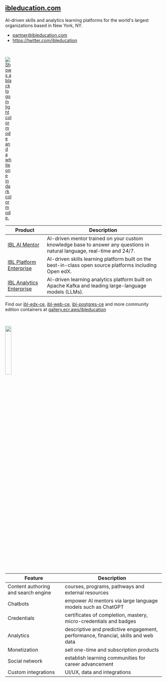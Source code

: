 ## [ibleducation.com](https://ibleducation.com)
AI-driven skills and analytics learning platforms for the world's largest organizations based in New York, NY.

* partner@ibleducation.com
* https://twitter.com/ibleducation

<p>&nbsp;</p>

<div style="display:block; max-width: 20%"><p>
    <a href="https://aws.amazon.com/marketplace/seller-profile?id=824b8600-b332-417d-b259-550630b627d8"><picture style="max-width: 20%">
      <source style="max-width: 20%" media="(prefers-color-scheme: dark)" srcset="https://d3sts0r8miqkf0.cloudfront.net/asset/img/awsmplogo3.svg">
      <source style="max-width: 20%" media="(prefers-color-scheme: light)" srcset="https://paubox.com/wp-content/uploads/2022/08/AWS-logo.png">
      <img style="max-width: 20%" alt="Shows a black logo in light color mode and a white one in dark color mode." src="">
    </picture></a>
</p></div>

| Product | Description |
| -------- | -------- |
| [IBL AI Mentor](https://aws.amazon.com/marketplace/pp/prodview-bz6um4yt6m7ay) | AI-driven mentor trained on your custom knowledge base to answer any questions in natural language, real-time and 24/7. |
| [IBL Platform Enterprise](https://aws.amazon.com/marketplace/pp/prodview-ugkubjl4fgurm) | AI-driven skills learning platform built on the best-in-class open source platforms including Open edX. |
| [IBL Analytics Enterprise](https://aws.amazon.com/marketplace/pp/prodview-3oqgyocy7qrf2) | AI-driven learning analytics platform built on Apache Kafka and leading large-language models (LLMs). |

Find our [ibl-edx-ce](https://gallery.ecr.aws/ibleducation/ibl-edx-ce), [ibl-web-ce](https://gallery.ecr.aws/ibleducation/ibl-web-ce), [ibl-postgres-ce](https://gallery.ecr.aws/ibleducation/ibl-postgres-ce) and more community edition containers at [gallery.ecr.aws/ibleducation](https://gallery.ecr.aws/ibleducation)

<p>&nbsp;</p>

<img style="width: 20%" src="https://global.discourse-cdn.com/business7/uploads/openedx/original/2X/2/2a79d562b3cd0029404d770e12ccd04716c720a9.png" href="https://openedx.org/marketplace/ibl-education">

| Feature | Description |
| -------- | -------- |
| Content authoring and search engine | courses, programs, pathways and external resources |
| Chatbots | empower AI mentors via large language models such as ChatGPT |
| Credentials | certificates of completion, mastery, micro-credentials and badges |
| Analytics | descriptive and predictive engagement, performance, financial, skills and web data |
| Monetization | sell one-time and subscription products |
| Social network | establish learning communities for career advancement |
| Custom integrations | UI/UX, data and integrations |
